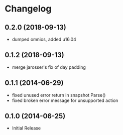 # Changelog

## 0.2.0 (2018-09-13)
- dumped omnios, added u16.04

## 0.1.2 (2018-09-13)
- merge jarosser's fix of day padding

## 0.1.1 (2014-06-29)
- fixed unused error return in snapshot Parse()
- fixed broken error message for unsupported action

## 0.1.0 (2014-06-25)
- Initial Release
